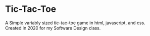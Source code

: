 # Tic-Tac-Toe
 A Simple variably sized tic-tac-toe game in html, javascript, and css. Created in 2020 for my Software Design class.
